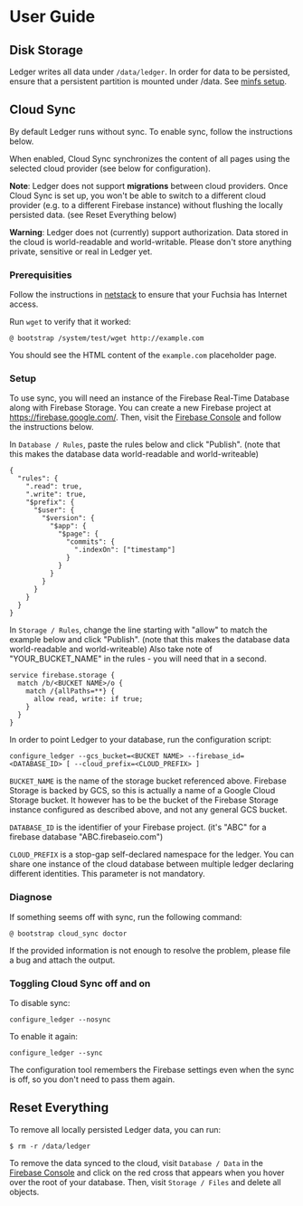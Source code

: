 # User Guide

## Disk Storage

Ledger writes all data under `/data/ledger`. In order for data to be persisted,
ensure that a persistent partition is mounted under /data. See [minfs
setup](https://fuchsia.googlesource.com/magenta/+/master/docs/minfs.md).

## Cloud Sync

By default Ledger runs without sync. To enable sync, follow the instructions
below.

When enabled, Cloud Sync synchronizes the content of all pages using the
selected cloud provider (see below for configuration).

**Note**: Ledger does not support **migrations** between cloud providers. Once
Cloud Sync is set up, you won't be able to switch to a different cloud provider
(e.g. to a different Firebase instance) without flushing the locally persisted
data. (see Reset Everything below)

**Warning**: Ledger does not (currently) support authorization. Data stored in
the cloud is world-readable and world-writable. Please don't store anything
private, sensitive or real in Ledger yet.

### Prerequisities

Follow the instructions in
[netstack](https://fuchsia.googlesource.com/netstack/+/master/README.md) to
ensure that your Fuchsia has Internet access.

Run `wget` to verify that it worked:

```
@ bootstrap /system/test/wget http://example.com
```

You should see the HTML content of the `example.com` placeholder page.

### Setup

To use sync, you will need an instance of the Firebase Real-Time Database along
with Firebase Storage. You can create a new Firebase project at
https://firebase.google.com/. Then, visit the [Firebase
Console](https://console.firebase.google.com/) and follow the instructions
below.

In `Database / Rules`, paste the rules below and click "Publish". (note that
this makes the database data world-readable and world-writeable)

```
{
  "rules": {
    ".read": true,
    ".write": true,
    "$prefix": {
      "$user": {
        "$version": {
          "$app": {
            "$page": {
              "commits": {
                ".indexOn": ["timestamp"]
              }
            }
          }
        }
      }
    }
  }
}
```

In `Storage / Rules`, change the line starting with "allow" to match the example
below and click "Publish". (note that this makes the database data
world-readable and world-writeable) Also take note of "YOUR_BUCKET_NAME" in the
rules - you will need that in a second.

```
service firebase.storage {
  match /b/<BUCKET NAME>/o {
    match /{allPaths=**} {
      allow read, write: if true;
    }
  }
}
```

In order to point Ledger to your database, run the configuration script:

```
configure_ledger --gcs_bucket=<BUCKET NAME> --firebase_id=<DATABASE_ID> [ --cloud_prefix=<CLOUD_PREFIX> ]
```

`BUCKET_NAME` is the name of the storage bucket referenced above. Firebase
Storage is backed by GCS, so this is actually a name of a Google Cloud Storage
bucket. It however has to be the bucket of the Firebase Storage instance
configured as described above, and not any general GCS bucket.

`DATABASE_ID` is the identifier of your Firebase project. (it's "ABC" for a
firebase database "ABC.firebaseio.com")

`CLOUD_PREFIX` is a stop-gap self-declared namespace for the ledger. You can share
one instance of the cloud database between multiple ledger declaring different
identities. This parameter is not mandatory.

### Diagnose

If something seems off with sync, run the following command:

```
@ bootstrap cloud_sync doctor
```

If the provided information is not enough to resolve the problem, please file a
bug and attach the output.

### Toggling Cloud Sync off and on

To disable sync:

```
configure_ledger --nosync
```

To enable it again:

```
configure_ledger --sync
```

The configuration tool remembers the Firebase settings even when the sync is
off, so you don't need to pass them again.

## Reset Everything

To remove all locally persisted Ledger data, you can run:

```
$ rm -r /data/ledger
```

To remove the data synced to the cloud, visit `Database / Data` in the [Firebase
Console](https://console.firebase.google.com/) and click on the red cross that
appears when you hover over the root of your database. Then, visit `Storage /
Files` and delete all objects.
